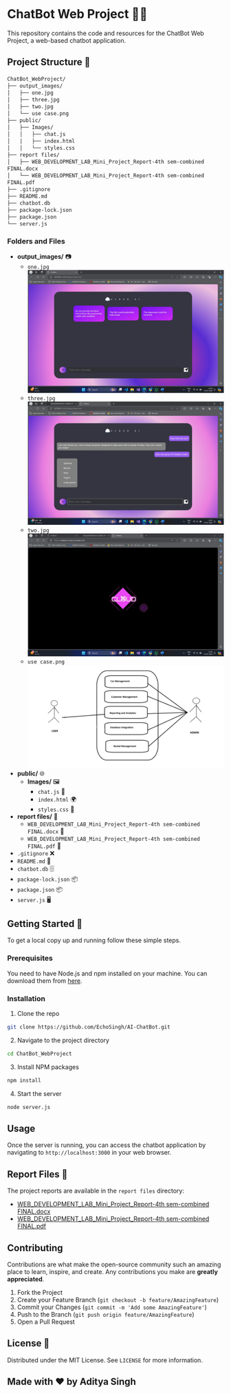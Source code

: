 
# ChatBot Web Project 🤖💬

This repository contains the code and resources for the ChatBot Web Project, a web-based chatbot application.

## Project Structure 📁

```
ChatBot_WebProject/
├── output_images/
│   ├── one.jpg
│   ├── three.jpg
│   ├── two.jpg
│   └── use case.png
├── public/
│   ├── Images/
│   │   ├── chat.js
│   |   ├── index.html
│   │   └── styles.css
├── report files/
│   ├── WEB_DEVELOPMENT_LAB_Mini_Project_Report-4th sem-combined FINAL.docx
│   └── WEB_DEVELOPMENT_LAB_Mini_Project_Report-4th sem-combined FINAL.pdf
├── .gitignore
├── README.md
├── chatbot.db
├── package-lock.json
├── package.json
└── server.js
```

### Folders and Files

- **output_images/** 📷
  - `one.jpg` ![one](output_images/one.jpg)
  - `three.jpg` ![three](output_images/three.jpg)
  - `two.jpg` ![two](output_images/two.jpg)
  - `use case.png` ![use case](output_images/use%20case.png)
- **public/** 🌐
  - **Images/** 🖼️
    - `chat.js` 📄
    - `index.html` 🌍
    - `styles.css` 🎨
- **report files/** 📝
  - `WEB_DEVELOPMENT_LAB_Mini_Project_Report-4th sem-combined FINAL.docx` 📄
  - `WEB_DEVELOPMENT_LAB_Mini_Project_Report-4th sem-combined FINAL.pdf` 📄
- `.gitignore` ❌
- `README.md` 📘
- `chatbot.db` 🗄️
- `package-lock.json` 📦
- `package.json` 📦
- `server.js` 🖥️

## Getting Started 🚀

To get a local copy up and running follow these simple steps.

### Prerequisites

You need to have Node.js and npm installed on your machine. You can download them from [here](https://nodejs.org/).

### Installation

1. Clone the repo

```sh
git clone https://github.com/EchoSingh/AI-ChatBot.git
```

2. Navigate to the project directory

```sh
cd ChatBot_WebProject
```

3. Install NPM packages

```sh
npm install
```

4. Start the server

```sh
node server.js
```

## Usage

Once the server is running, you can access the chatbot application by navigating to `http://localhost:3000` in your web browser.


## Report Files 📝

The project reports are available in the `report files` directory:

- [WEB_DEVELOPMENT_LAB_Mini_Project_Report-4th sem-combined FINAL.docx](report%20files/WEB_DEVELOPMENT_LAB_Mini_Project_Report-4th%20sem-combined%20FINAL.docx)
- [WEB_DEVELOPMENT_LAB_Mini_Project_Report-4th sem-combined FINAL.pdf](report%20files/WEB_DEVELOPMENT_LAB_Mini_Project_Report-4th%20sem-combined%20FINAL.pdf)

## Contributing

Contributions are what make the open-source community such an amazing place to learn, inspire, and create. Any contributions you make are **greatly appreciated**.

1. Fork the Project
2. Create your Feature Branch (`git checkout -b feature/AmazingFeature`)
3. Commit your Changes (`git commit -m 'Add some AmazingFeature'`)
4. Push to the Branch (`git push origin feature/AmazingFeature`)
5. Open a Pull Request

## License 📄

Distributed under the MIT License. See `LICENSE` for more information.

## Made with ❤️ by Aditya Singh
